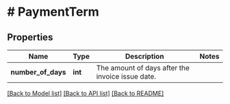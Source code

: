 # # PaymentTerm

## Properties

Name | Type | Description | Notes
------------ | ------------- | ------------- | -------------
**number_of_days** | **int** | The amount of days after the invoice issue date. |

[[Back to Model list]](../../README.md#models) [[Back to API list]](../../README.md#endpoints) [[Back to README]](../../README.md)
